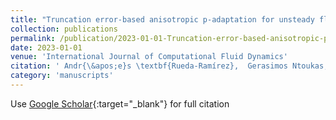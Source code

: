 ```yaml
---
title: "Truncation error-based anisotropic p-adaptation for unsteady flows for high-order discontinuous Galerkin methods"
collection: publications
permalink: /publication/2023-01-01-Truncation-error-based-anisotropic-p-adaptation-for-unsteady-flows-for-high-order-discontinuous-Galerkin-methods
date: 2023-01-01
venue: 'International Journal of Computational Fluid Dynamics'
citation: ' Andr{\&apos;e}s \textbf{Rueda-Ramírez},  Gerasimos Ntoukas,  Gonzalo Rubio,  Eusebio Valero,  Esteban Ferrer, &quot;Truncation error-based anisotropic p-adaptation for unsteady flows for high-order discontinuous Galerkin methods.&quot; International Journal of Computational Fluid Dynamics, 2023.'
category: 'manuscripts'
---
```

Use [Google Scholar](https://scholar.google.com/scholar?q=Truncation+error+based+anisotropic+p+adaptation+for+unsteady+flows+for+high+order+discontinuous+Galerkin+methods){:target="_blank"} for full citation